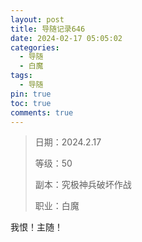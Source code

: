 ```yaml
---
layout: post
title: 导随记录646
date: 2024-02-17 05:05:02
categories:
  - 导随
  - 白魔
tags:
  - 导随
pin: true
toc: true
comments: true
---
```

> 日期：2024.2.17
>
> 等级：50
>
> 副本：究极神兵破坏作战
>
> 职业：白魔

我恨！主随！